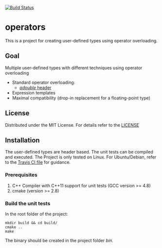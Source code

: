[![Build Status](https://travis-ci.org/ahueck/operators.svg?branch=master)](https://travis-ci.org/ahueck/operators)

operators
===========

This is a project for creating user-defined types using operator overloading.


Goal
------------

Multiple user-defined types with different techniques using operator overloading
- Standard operator overloading:
  - [*adouble* header](include/adouble.h)
- Expression templates
- Maximal compatibility (drop-in replacement for a floating-point type)


License
------------

Distributed under the MIT License. For details refer to the [LICENSE](LICENSE)


Installation 
------------

The user-defined types are header based.
The unit tests can be compiled and executed. The Project is only tested on Linux.
For Ubuntu/Debian, refer to the [Travis CI file](.travis.yml) for guidance.

### Prerequisites

1.  C++ Compiler with C++11 support for unit tests (GCC version >= 4.8)
2.  cmake (version >= 2.8)

### Build the unit tests

In the root folder of the project:

    mkdir build && cd build/
    cmake ..
    make

The binary should be created in the project folder *bin*. 
